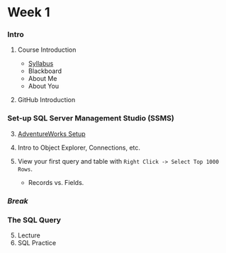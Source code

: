 # Week 1

### Intro

1. Course Introduction

    + [Syllabus](https://github.com/MRRisley/sql-uc-fall2019/blob/master/docs/IS6030_003&004_Risley_Syllabus_19FS.pdf)
    + Blackboard
    + About Me
    + About You

2. GitHub Introduction

### Set-up SQL Server Management Studio (SSMS)

3. [AdventureWorks Setup](https://github.com/MRRisley/sql-uc-fall2019/blob/master/step-1-aw/readme.md)
4. Intro to Object Explorer, Connections, etc.
5. View your first query and table with `Right Click -> Select Top 1000 Rows`.

    + Records vs. Fields.

### *Break*

### The SQL Query

5. Lecture
6. SQL Practice

